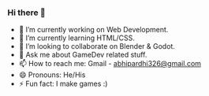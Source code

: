 ### Hi there 👋

- 🔭 I’m currently working on Web Development.
- 🌱 I’m currently learning HTML/CSS.
- 👯 I’m looking to collaborate on Blender & Godot.
- 💬 Ask me about GameDev related stuff.
- 📫 How to reach me: Gmail - abhipardhi326@gmail.com
- 😄 Pronouns: He/His
- ⚡ Fun fact: I make games :)
